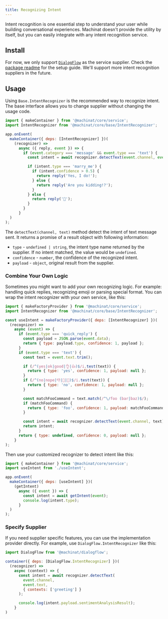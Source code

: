 ```yaml
---
title: Recognizing Intent
---
```


Intent recognition is one essential step to understand your user while building
conversational experiences. Machinat doesn't provide the utility by itself, but
you can easily integrate with any intent recognition service.

## Install

For now, we only support [`DialogFlow`](https://dialogflow.cloud.google.com/) as
the service supplier. Check the [package readme](https://github.com/machinat/machinat/tree/master/packages/dialogflow) for the setup guide. We'll support more intent recognition suppliers in the
future.

## Usage

Using `Base.IntentRecognizer` is the recommended way to recognize intent. The
base interface allows you to change supplier without changing the usage code.

```js
import { makeContainer } from '@machinat/core/service';
import IntentRecognizer from '@machinat/core/base/IntentRecognizer';

app.onEvent(
  makeContainer({ deps: [IntentRecognizer] })(
    (recognizer) =>
      async ({ reply, event }) => {
        if (event.category === 'message' && event.type === 'text') {
          const intent = await recognizer.detectText(event.channel, event.text);

          if (intent.type === 'marry_me') {
            if (intent.confidence > 0.5) {
              return reply('Yes, I do!');
            } else {
              return reply('Are you kidding!?');
            }
          } else {
            return reply('🙂');
          }
        }
      }
  )
);
```

The `detectText(channel, text)` method detect the intent of text message sent.
It returns a promise of a result object with following information:

- `type` - `undefined | string`, the intent type name returned by the supplier.
   If no intent matched, the value would be `undefined`.
- `confidence` - `number`, the confidence of the recognized intent.
- `payload` - `object`, original result from the supplier.


### Combine Your Own Logic

Sometimes you might want to add your own recognizing logic. For example:
handling quick replies, recognizing emoji or parsing special format. You can
wrap the intent recognizer with your own service, like this:

```js
import { makeFactoryProvider } from '@machinat/core/service';
import IntentRecognizer from '@machinat/core/base/IntentRecognizer';

const useIntent = makeFactoryProvider({ deps: [IntentRecognizer] })(
  (recognizer) =>
    async (event) => {
      if (event.type === 'quick_reply') {
        const payload = JSON.parse(event.data);
        return { type: payload.type, confidence: 1, payload };
      }
      if (event.type === 'text') {
        const text = event.text.trim();

        if (/^(yes|ok|good|👌|👍)$/i.test(text)) {
          return { type: 'yes', confidence: 1, payload: null };
        }
        if (/^(no|nope|👎|💩|🖕)$/i.test(text)) {
          return { type: 'no', confidence: 1, payload: null };
        }

        const matchFooCommand = text.match(/^\/foo (bar|baz)$/);
        if (matchFooCommand) {
          return { type: 'foo', confidence: 1, payload: matchFooCommand[1] };
        }

        const intent = await recognizer.detectText(event.channel, text);
        return intent;
      }
      return { type: undefined, confidence: 0, payload: null };
    }
);
```

Then use your customized recognizer to detect intent like this:

```js
import { makeContainer } from '@machinat/core/service';
import useIntent from './useIntent';

app.onEvent(
  makeContainer({ deps: [useIntent] })(
    (getIntent)
      async ({ event }) => {
        const intent = await getIntent(event);
        console.log(intent.type);
      }
  )
);
```

### Specify Supplier

If you need supplier specific features, you can use the implementation provider
directly. For example, use `DialogFlow.IntentRecognizer` like this:

```js
import DialogFlow from '@machinat/dialogflow';

container({ deps: [DialogFlow.IntentRecognizer] })(
  (recognizer) =>
    async (context) => {
      const intent = await recognizer.detectText(
        event.channel,
        event.text,
        { contexts: ['greeting'] }
      );

      console.log(intent.payload.sentimentAnalysisResult);
    }
)
```
